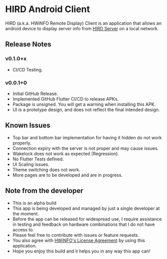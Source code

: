 # HIRD Android Client
HIRD (a.k.a. HWiNFO Remote Display) Client is an application that allows an android device to display server info from [HIRD Server](https://github.com/clicksrv/Apps.HIRD.Server/releases/) on a local network.

## Release Notes

### v0.1.0+x
- CI/CD Testing.

### v0.0.1+0
- Initial GitHub Release.
- Implemented GitHub Flutter CI/CD to release APKs.
- Package is unsigned. You will get a warning when installing this APK.
- UI is a prototype design, and does not reflect the final intended design.

## Known Issues
- Top bar and bottom bar implementation for having it hidden do not work properly.
- Connection expiry with the server is not proper and may cause issues.
- Wakelock does not work as expected (Regression).
- No Flutter Tests defined.
- UI Scaling issues.
- Theme switching does not work.
- More pages are to be developed and are in progress.

## Note from the developer

- This is an alpha build
- This app is being developed and managed by just a single developer at the moment.
- Before the app can be released for widespread use, I require assistance in testing and feedback on hardware combinations that I do not have access to.
- Please feel free to contribute with issues or feature requests.
- You also agree with [HWiNFO's License Agreement](https://www.hwinfo.com/files/license.pdf) by using this application.
- Hope you enjoy this build and it helps you in any way this app can!